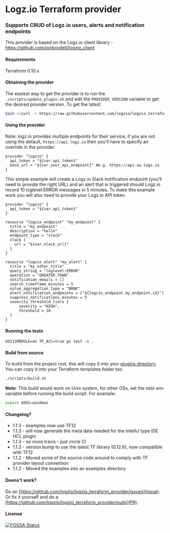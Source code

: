 # Logz.io Terraform provider

### Supports CRUD of Logz.io users, alerts and notification endpoints

This provider is based on the Logz.io client library - https://github.com/jonboydell/logzio_client

#### Requirements
Terraform 0.10.x

#### Obtaining the provider

The easiest way to get the provider is to run the `./scripts/update_plugin.sh` and edit the `PROVIDER_VERSION` variable to get the desired provider version. To get the latest:
```bash
bash <(curl -s https://raw.githubusercontent.com/logzio/logzio_terraform_provider/master/scripts/update_plugin.sh) 
```

#### Using the provider

Note: logz.io provides multiple endpoints for their service, if you are not using the default, `https://api.logz.io` then you'll have to specify an override in the provider.
```hcl-terraform
provider "logzio" {
  api_token = "${var.api_token}"
  base_url = "${var.your_api_endpoint}" #e.g. https://api-au.logz.io
}
```

This simple example will create a Logz.io Slack notification endpoint (you'll need to provide the right URL) and an alert that
is triggered should Logz.io record 10 loglevel:ERROR messages in 5 minutes.  To make this example work you will also need to provide
your Logz.io API token.

```hcl-terraform
provider "logzio" {
  api_token = "${var.api_token}"
}

resource "logzio_endpoint" "my_endpoint" {
  title = "my_endpoint"
  description = "hello"
  endpoint_type = "slack"
  slack {
    url = "${var.slack_url}"
  }
}

resource "logzio_alert" "my_alert" {
  title = "my_other_title"
  query_string = "loglevel:ERROR"
  operation = "GREATER_THAN"
  notification_emails = []
  search_timeframe_minutes = 5
  value_aggregation_type = "NONE"
  alert_notification_endpoints = ["${logzio_endpoint.my_endpoint.id}"]
  suppress_notifications_minutes = 5
  severity_threshold_tiers {
      severity = "HIGH",
      threshold = 10
  }
}
```

#### Running the tests
`GO111MODULE=on TF_ACC=true go test -v .`

#### Build from source

To build from the project root, this will copy it into your [plugins directory](https://www.terraform.io/docs/configuration/providers.html#third-party-plugins).  You can copy it into your Terraform templates folder too.
```bash
./scripts/build.sh
```
**Note**: This build would work on Unix system, for other OSs, set the `GOOS` env variable before running the build script. For example:
```bash
export GOOS=windows
```

#### Changelog?

- 1.1.3 - examples now use TF12
- 1.1.3 - will now generate the meta data needed for the IntelliJ type IDE HCL plugin
- 1.1.3 - no more travis - just circle CI
- 1.1.3 - version bump to use the latest TF library (0.12.6), now compatible with TF12
- 1.1.2 - Moved some of the source code around to comply with TF provider layout convention
- 1.1.2 - Moved the examples into an examples directory

#### Doens't work?

Do an [https://github.com/logzio/logzio_terraform_provider/issues](issue).
Or fix it yourself and do a [https://github.com/logzio/logzio_terraform_provider/pulls](PR).

#### License

[![FOSSA Status](https://app.fossa.io/api/projects/custom%2B8359%2Fgit%40github.com%3Ajonboydell%2Flogzio_terraform_provider.git.svg?type=large)](https://app.fossa.io/projects/custom%2B8359%2Fgit%40github.com%3Ajonboydell%2Flogzio_terraform_provider.git?ref=badge_large)
